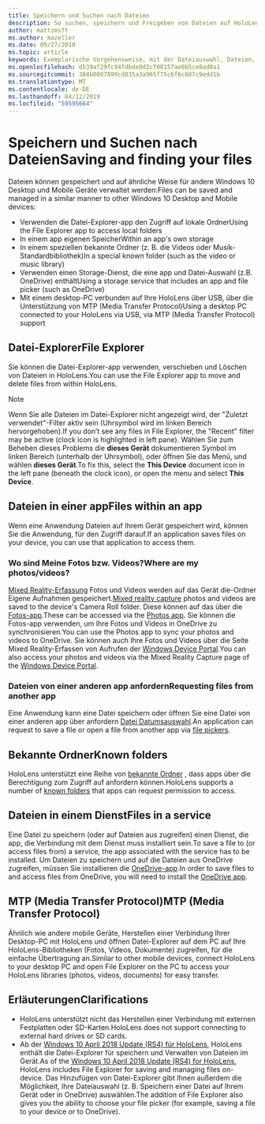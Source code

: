 ```yaml
---
title: Speichern und Suchen nach Dateien
description: So suchen, speichern und Freigeben von Dateien auf HoloLens.
author: mattzmsft
ms.author: mazeller
ms.date: 09/27/2018
ms.topic: article
keywords: Exemplarische Vorgehensweise, mit der Dateiauswahl, Dateien, Fotos, Videos, Bilder, OneDrive, Speicher, Datei-Explorer
ms.openlocfilehash: d539af29fc94fdbde0d2cf08157ae8b5ce8ad0a1
ms.sourcegitcommit: 384b0087899cd835a3a965f75c6f6c607c9edd1b
ms.translationtype: MT
ms.contentlocale: de-DE
ms.lasthandoff: 04/12/2019
ms.locfileid: "59595664"
---
```

# <a name="saving-and-finding-your-files"></a><span data-ttu-id="b18c8-104">Speichern und Suchen nach Dateien</span><span class="sxs-lookup"><span data-stu-id="b18c8-104">Saving and finding your files</span></span>

<span data-ttu-id="b18c8-105">Dateien können gespeichert und auf ähnliche Weise für andere Windows 10 Desktop und Mobile Geräte verwaltet werden:</span><span class="sxs-lookup"><span data-stu-id="b18c8-105">Files can be saved and managed in a similar manner to other Windows 10 Desktop and Mobile devices:</span></span>
* <span data-ttu-id="b18c8-106">Verwenden die Datei-Explorer-app den Zugriff auf lokale Ordner</span><span class="sxs-lookup"><span data-stu-id="b18c8-106">Using the File Explorer app to access local folders</span></span>
* <span data-ttu-id="b18c8-107">In einem app eigenen Speicher</span><span class="sxs-lookup"><span data-stu-id="b18c8-107">Within an app's own storage</span></span>
* <span data-ttu-id="b18c8-108">In einem speziellen bekannte Ordner (z. B. die Videos oder Musik-Standardbibliothek)</span><span class="sxs-lookup"><span data-stu-id="b18c8-108">In a special known folder (such as the video or music library)</span></span>
* <span data-ttu-id="b18c8-109">Verwenden einen Storage-Dienst, die eine app und Datei-Auswahl (z.B. OneDrive) enthält</span><span class="sxs-lookup"><span data-stu-id="b18c8-109">Using a storage service that includes an app and file picker (such as OneDrive)</span></span>
* <span data-ttu-id="b18c8-110">Mit einem desktop-PC verbunden auf Ihre HoloLens über USB, über die Unterstützung von MTP (Media Transfer Protocol)</span><span class="sxs-lookup"><span data-stu-id="b18c8-110">Using a desktop PC connected to your HoloLens via USB, via MTP (Media Transfer Protocol) support</span></span>

## <a name="file-explorer"></a><span data-ttu-id="b18c8-111">Datei-Explorer</span><span class="sxs-lookup"><span data-stu-id="b18c8-111">File Explorer</span></span>

<span data-ttu-id="b18c8-112">Sie können die Datei-Explorer-app verwenden, verschieben und Löschen von Dateien in HoloLens.</span><span class="sxs-lookup"><span data-stu-id="b18c8-112">You can use the File Explorer app to move and delete files from within HoloLens.</span></span>

>[!NOTE]
><span data-ttu-id="b18c8-113">Wenn Sie alle Dateien im Datei-Explorer nicht angezeigt wird, der "Zuletzt verwendet"-Filter aktiv sein (Uhrsymbol wird im linken Bereich hervorgehoben).</span><span class="sxs-lookup"><span data-stu-id="b18c8-113">If you don’t see any files in File Explorer, the "Recent" filter may be active (clock icon is highlighted in left pane).</span></span> <span data-ttu-id="b18c8-114">Wählen Sie zum Beheben dieses Problems die **dieses Gerät** dokumentieren Symbol im linken Bereich (unterhalb der Uhrsymbol), oder öffnen Sie das Menü, und wählen **dieses Gerät**.</span><span class="sxs-lookup"><span data-stu-id="b18c8-114">To fix this, select the **This Device** document icon in the left pane (beneath the clock icon), or open the menu and select **This Device**.</span></span>

## <a name="files-within-an-app"></a><span data-ttu-id="b18c8-115">Dateien in einer app</span><span class="sxs-lookup"><span data-stu-id="b18c8-115">Files within an app</span></span>

<span data-ttu-id="b18c8-116">Wenn eine Anwendung Dateien auf Ihrem Gerät gespeichert wird, können Sie die Anwendung, für den Zugriff darauf.</span><span class="sxs-lookup"><span data-stu-id="b18c8-116">If an application saves files on your device, you can use that application to access them.</span></span>

### <a name="where-are-my-photosvideos"></a><span data-ttu-id="b18c8-117">Wo sind Meine Fotos bzw. Videos?</span><span class="sxs-lookup"><span data-stu-id="b18c8-117">Where are my photos/videos?</span></span>

<span data-ttu-id="b18c8-118">[Mixed Reality-Erfassung](mixed-reality-capture.md) Fotos und Videos werden auf das Gerät die-Ordner Eigene Aufnahmen gespeichert.</span><span class="sxs-lookup"><span data-stu-id="b18c8-118">[Mixed reality capture](mixed-reality-capture.md) photos and videos are saved to the device's Camera Roll folder.</span></span> <span data-ttu-id="b18c8-119">Diese können auf das über die [Fotos-app](see-your-photos.md#photos-app).</span><span class="sxs-lookup"><span data-stu-id="b18c8-119">These can be accessed via the [Photos app](see-your-photos.md#photos-app).</span></span> <span data-ttu-id="b18c8-120">Sie können die Fotos-app verwenden, um Ihre Fotos und Videos in OneDrive zu synchronisieren.</span><span class="sxs-lookup"><span data-stu-id="b18c8-120">You can use the Photos app to sync your photos and videos to OneDrive.</span></span> <span data-ttu-id="b18c8-121">Sie können auch Ihre Fotos und Videos über die Seite Mixed Reality-Erfassen von Aufrufen der [Windows Device Portal](using-the-windows-device-portal.md#mixed-reality-capture).</span><span class="sxs-lookup"><span data-stu-id="b18c8-121">You can also access your photos and videos via the Mixed Reality Capture page of the [Windows Device Portal](using-the-windows-device-portal.md#mixed-reality-capture).</span></span>

### <a name="requesting-files-from-another-app"></a><span data-ttu-id="b18c8-122">Dateien von einer anderen app anfordern</span><span class="sxs-lookup"><span data-stu-id="b18c8-122">Requesting files from another app</span></span>

<span data-ttu-id="b18c8-123">Eine Anwendung kann eine Datei speichern oder öffnen Sie eine Datei von einer anderen app über anfordern [Datei Datumsauswahl](app-model.md#file-pickers).</span><span class="sxs-lookup"><span data-stu-id="b18c8-123">An application can request to save a file or open a file from another app via [file pickers](app-model.md#file-pickers).</span></span>

## <a name="known-folders"></a><span data-ttu-id="b18c8-124">Bekannte Ordner</span><span class="sxs-lookup"><span data-stu-id="b18c8-124">Known folders</span></span>

<span data-ttu-id="b18c8-125">HoloLens unterstützt eine Reihe von [bekannte Ordner](app-model.md#known-folders) , dass apps über die Berechtigung zum Zugriff auf anfordern können.</span><span class="sxs-lookup"><span data-stu-id="b18c8-125">HoloLens supports a number of [known folders](app-model.md#known-folders) that apps can request permission to access.</span></span>

## <a name="files-in-a-service"></a><span data-ttu-id="b18c8-126">Dateien in einem Dienst</span><span class="sxs-lookup"><span data-stu-id="b18c8-126">Files in a service</span></span>

<span data-ttu-id="b18c8-127">Eine Datei zu speichern (oder auf Dateien aus zugreifen) einen Dienst, die app, die Verbindung mit dem Dienst muss installiert sein.</span><span class="sxs-lookup"><span data-stu-id="b18c8-127">To save a file to (or access files from) a service, the app associated with the service has to be installed.</span></span> <span data-ttu-id="b18c8-128">Um Dateien zu speichern und auf die Dateien aus OneDrive zugreifen, müssen Sie installieren die [OneDrive-app](https://www.microsoft.com/store/apps/onedrive/9wzdncrfj1p3).</span><span class="sxs-lookup"><span data-stu-id="b18c8-128">In order to save files to and access files from OneDrive, you will need to install the [OneDrive app](https://www.microsoft.com/store/apps/onedrive/9wzdncrfj1p3).</span></span>

## <a name="mtp-media-transfer-protocol"></a><span data-ttu-id="b18c8-129">MTP (Media Transfer Protocol)</span><span class="sxs-lookup"><span data-stu-id="b18c8-129">MTP (Media Transfer Protocol)</span></span>

<span data-ttu-id="b18c8-130">Ähnlich wie andere mobile Geräte, Herstellen einer Verbindung Ihrer Desktop-PC mit HoloLens und öffnen Datei-Explorer auf dem PC auf Ihre HoloLens-Bibliotheken (Fotos, Videos, Dokumente) zugreifen, für die einfache Übertragung an.</span><span class="sxs-lookup"><span data-stu-id="b18c8-130">Similar to other mobile devices, connect HoloLens to your desktop PC and open File Explorer on the PC to access your HoloLens libraries (photos, videos, documents) for easy transfer.</span></span>

## <a name="clarifications"></a><span data-ttu-id="b18c8-131">Erläuterungen</span><span class="sxs-lookup"><span data-stu-id="b18c8-131">Clarifications</span></span>

* <span data-ttu-id="b18c8-132">HoloLens unterstützt nicht das Herstellen einer Verbindung mit externen Festplatten oder SD-Karten.</span><span class="sxs-lookup"><span data-stu-id="b18c8-132">HoloLens does not support connecting to external hard drives or SD cards.</span></span>
* <span data-ttu-id="b18c8-133">Ab der [Windows 10 April 2018 Update (RS4) für HoloLens](release-notes-april-2018.md), HoloLens enthält die Datei-Explorer für speichern und Verwalten von Dateien im Gerät.</span><span class="sxs-lookup"><span data-stu-id="b18c8-133">As of the [Windows 10 April 2018 Update (RS4) for HoloLens](release-notes-april-2018.md), HoloLens includes File Explorer for saving and managing files on-device.</span></span> <span data-ttu-id="b18c8-134">Das Hinzufügen von Datei-Explorer gibt Ihnen außerdem die Möglichkeit, Ihre Dateiauswahl (z. B. Speichern einer Datei auf Ihrem Gerät oder in OneDrive) auswählen.</span><span class="sxs-lookup"><span data-stu-id="b18c8-134">The addition of File Explorer also gives you the ability to choose your file picker (for example, saving a file to your device or to OneDrive).</span></span>
